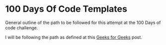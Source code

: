 # 100 Days Of Code Templates

General outline of the path to be followed for this attempt at the 100 Days of code challenge.

I will be following the path as defined at this [Geeks for Geeks](https://www.geeksforgeeks.org/100-days-of-code-a-complete-guide-for-beginners-and-experienced/) post.

